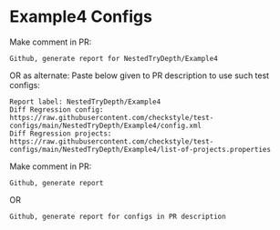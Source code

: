 # Example4 Configs
Make comment in PR:
```
Github, generate report for NestedTryDepth/Example4
```
OR as alternate:
Paste below given to PR description to use such test configs:
```
Report label: NestedTryDepth/Example4
Diff Regression config: https://raw.githubusercontent.com/checkstyle/test-configs/main/NestedTryDepth/Example4/config.xml
Diff Regression projects: https://raw.githubusercontent.com/checkstyle/test-configs/main/NestedTryDepth/Example4/list-of-projects.properties
```
Make comment in PR:
```
Github, generate report
```
OR
```
Github, generate report for configs in PR description
```
